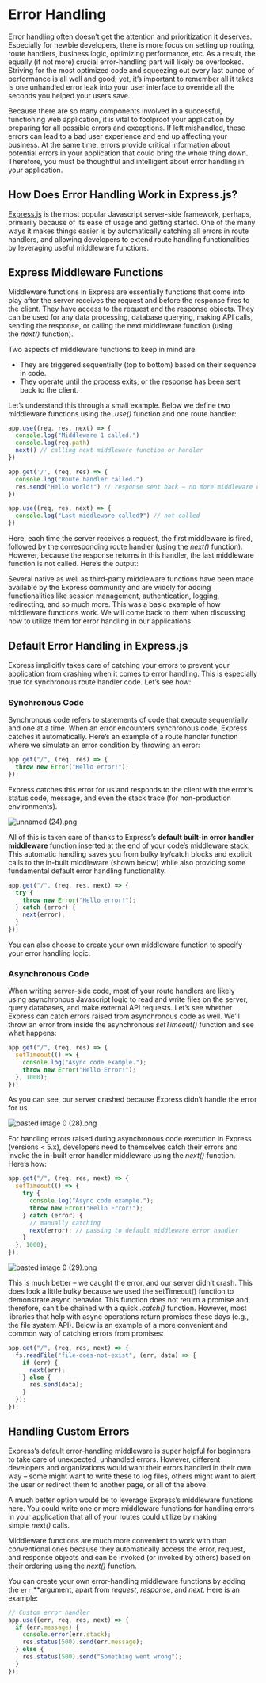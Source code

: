 # Error Handling

Error handling often doesn’t get the attention and prioritization it deserves. Especially for newbie developers, there is more focus on setting up routing, route handlers, business logic, optimizing performance, etc. As a result, the equally (if not more) crucial error-handling part will likely be overlooked. Striving for the most optimized code and squeezing out every last ounce of performance is all well and good; yet, it’s important to remember all it takes is one unhandled error leak into your user interface to override all the seconds you helped your users save.

Because there are so many components involved in a successful, functioning web application, it is vital to foolproof your application by preparing for all possible errors and exceptions. If left mishandled, these errors can lead to a bad user experience and end up affecting your business. At the same time, errors provide critical information about potential errors in your application that could bring the whole thing down. Therefore, you must be thoughtful and intelligent about error handling in your application. 

## How Does Error Handling Work in Express.js?

[Express.js](https://expressjs.com/) is the most popular Javascript server-side framework, perhaps, primarily because of its ease of usage and getting started. One of the many ways it makes things easier is by automatically catching all errors in route handlers, and allowing developers to extend route handling functionalities by leveraging useful middleware functions. 

## Express Middleware Functions

Middleware functions in Express are essentially functions that come into play after the server receives the request and before the response fires to the client. They have access to the request and the response objects. They can be used for any data processing, database querying, making API calls, sending the response, or calling the next middleware function (using the *next()* function). 

Two aspects of middleware functions to keep in mind are:

- They are triggered sequentially (top to bottom) based on their sequence in code.
- They operate until the process exits, or the response has been sent back to the client.

Let’s understand this through a small example. Below we define two middleware functions using the *.use()* function and one route handler:

```jsx
app.use((req, res, next) => {
  console.log("Middleware 1 called.")
  console.log(req.path)
  next() // calling next middleware function or handler
})

app.get('/', (req, res) => {
  console.log("Route handler called.")
  res.send("Hello world!") // response sent back – no more middleware called
})

app.use((req, res, next) => {
  console.log("Last middleware called❓") // not called
})
```

Here, each time the server receives a request, the first middleware is fired, followed by the corresponding route handler (using the *next()* function). However, because the response returns in this handler, the last middleware function is not called. Here’s the output:

Several native as well as third-party middleware functions have been made available by the Express community and are widely for adding functionalities like session management, authentication, logging, redirecting, and so much more. This was a basic example of how middleware functions work. We will come back to them when discussing how to utilize them for error handling in our applications.

## Default Error Handling in Express.js

Express implicitly takes care of catching your errors to prevent your application from crashing when it comes to error handling. This is especially true for synchronous route handler code. Let’s see how:

### Synchronous Code

Synchronous code refers to statements of code that execute sequentially and one at a time. When an error encounters synchronous code, Express catches it automatically. Here’s an example of a route handler function where we simulate an error condition by throwing an error:

```jsx
app.get("/", (req, res) => {
  throw new Error("Hello error!");
});
```

Express catches this error for us and responds to the client with the error’s status code, message, and even the stack trace (for non-production environments).

![unnamed (24).png](Error%20Handling%201b2aeacbb29981b68a47fc2043bc69c3/unnamed_(24).png)

All of this is taken care of thanks to Express’s **default built-in error handler middleware** function inserted at the end of your code’s middleware stack. This automatic handling saves you from bulky try/catch blocks and explicit calls to the in-built middleware (shown below) while also providing some fundamental default error handling functionality. 

```jsx
app.get("/", (req, res, next) => {
  try {
    throw new Error("Hello error!");
  } catch (error) {
    next(error);
  }
});
```

You can also choose to create your own middleware function to specify your error handling logic. 

### Asynchronous Code

When writing server-side code, most of your route handlers are likely using asynchronous Javascript logic to read and write files on the server, query databases, and make external API requests. Let’s see whether Express can catch errors raised from asynchronous code as well. We’ll throw an error from inside the asynchronous *setTimeout()* function and see what happens:

```jsx
app.get("/", (req, res) => {
  setTimeout(() => {
    console.log("Async code example.");
    throw new Error("Hello Error!");
  }, 1000);
});
```

As you can see, our server crashed because Express didn’t handle the error for us. 

![pasted image 0 (28).png](Error%20Handling%201b2aeacbb29981b68a47fc2043bc69c3/pasted_image_0_(28).png)

For handling errors raised during asynchronous code execution in Express (versions < 5.x), developers need to themselves catch their errors and invoke the in-built error handler middleware using the *next()* function. Here’s how:

```jsx
app.get("/", (req, res, next) => {
  setTimeout(() => {
    try {
      console.log("Async code example.");
      throw new Error("Hello Error!");
    } catch (error) {
      // manually catching
      next(error); // passing to default middleware error handler
    }
  }, 1000);
});
```

![pasted image 0 (29).png](Error%20Handling%201b2aeacbb29981b68a47fc2043bc69c3/pasted_image_0_(29).png)

This is much better – we caught the error, and our server didn’t crash. This does look a little bulky because we used the setTimeout() function to demonstrate async behavior. This function does not return a promise and, therefore, can’t be chained with a quick *.catch()* function. However, most libraries that help with async operations return promises these days (e.g., the file system API). Below is an example of a more convenient and common way of catching errors from promises:

```jsx
app.get("/", (req, res, next) => {
  fs.readFile("file-does-not-exist", (err, data) => {
    if (err) {
      next(err);
    } else {
      res.send(data);
    }
  });
});
```

## Handling Custom Errors

Express’s default error-handling middleware is super helpful for beginners to take care of unexpected, unhandled errors. However, different developers and organizations would want their errors handled in their own way – some might want to write these to log files, others might want to alert the user or redirect them to another page, or all of the above.

A much better option would be to leverage Express’s middleware functions here. You could write one or more middleware functions for handling errors in your application that all of your routes could utilize by making simple *next()* calls. 

Middleware functions are much more convenient to work with than conventional ones because they automatically access the error, request, and response objects and can be invoked (or invoked by others) based on their ordering using the *next()* function.

You can create your own error-handling middleware functions by adding the `err` **argument, apart from *request*, *response*, and *next*. Here is an example:

```jsx
// Custom error handler
app.use((err, req, res, next) => {
  if (err.message) {
    console.error(err.stack);
    res.status(500).send(err.message);
  } else {
    res.status(500).send("Something went wrong");
  }
});
```